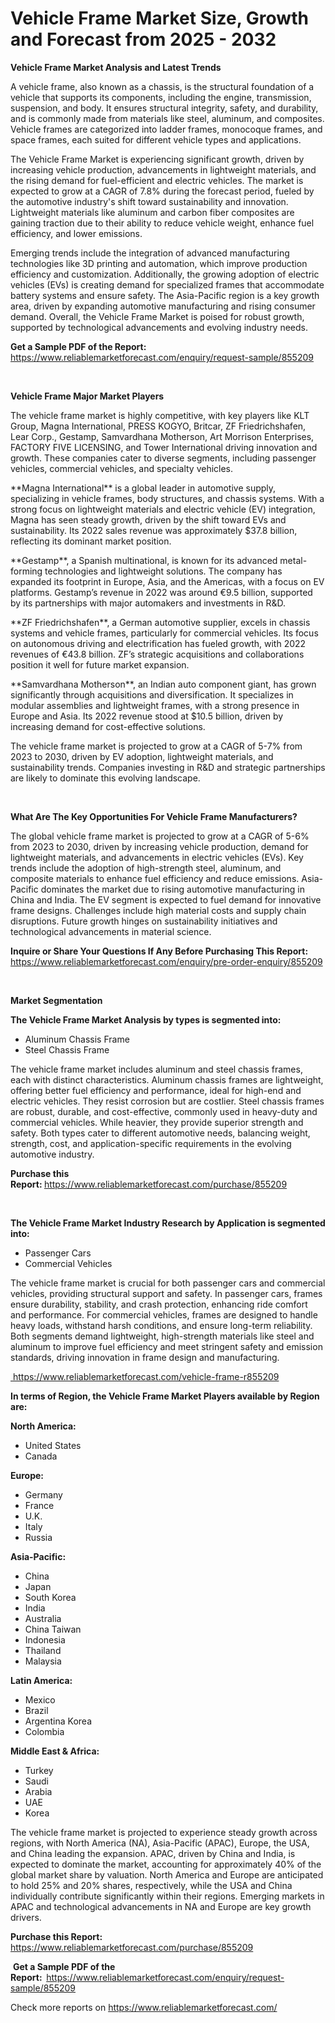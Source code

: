 <p><h1>Vehicle Frame Market Size, Growth and Forecast from 2025 - 2032</h1></p><p><strong>Vehicle Frame Market Analysis and Latest Trends</strong></p>
<p><p>A vehicle frame, also known as a chassis, is the structural foundation of a vehicle that supports its components, including the engine, transmission, suspension, and body. It ensures structural integrity, safety, and durability, and is commonly made from materials like steel, aluminum, and composites. Vehicle frames are categorized into ladder frames, monocoque frames, and space frames, each suited for different vehicle types and applications.</p><p>The Vehicle Frame Market is experiencing significant growth, driven by increasing vehicle production, advancements in lightweight materials, and the rising demand for fuel-efficient and electric vehicles. The market is expected to grow at a CAGR of 7.8% during the forecast period, fueled by the automotive industry's shift toward sustainability and innovation. Lightweight materials like aluminum and carbon fiber composites are gaining traction due to their ability to reduce vehicle weight, enhance fuel efficiency, and lower emissions.</p><p>Emerging trends include the integration of advanced manufacturing technologies like 3D printing and automation, which improve production efficiency and customization. Additionally, the growing adoption of electric vehicles (EVs) is creating demand for specialized frames that accommodate battery systems and ensure safety. The Asia-Pacific region is a key growth area, driven by expanding automotive manufacturing and rising consumer demand. Overall, the Vehicle Frame Market is poised for robust growth, supported by technological advancements and evolving industry needs.</p></p>
<p><strong>Get a Sample PDF of the Report:&nbsp;</strong> <a href="https://www.reliablemarketforecast.com/enquiry/request-sample/855209?utm_campaign=1167&utm_medium=2&utm_source=Github&utm_content=ia&utm_term=22012025&utm_id=vehicle-frame">https://www.reliablemarketforecast.com/enquiry/request-sample/855209</a></p>
<p>&nbsp;</p>
<p><strong>Vehicle Frame Major Market Players</strong></p>
<p><p>The vehicle frame market is highly competitive, with key players like KLT Group, Magna International, PRESS KOGYO, Britcar, ZF Friedrichshafen, Lear Corp., Gestamp, Samvardhana Motherson, Art Morrison Enterprises, FACTORY FIVE LICENSING, and Tower International driving innovation and growth. These companies cater to diverse segments, including passenger vehicles, commercial vehicles, and specialty vehicles.</p><p>**Magna International** is a global leader in automotive supply, specializing in vehicle frames, body structures, and chassis systems. With a strong focus on lightweight materials and electric vehicle (EV) integration, Magna has seen steady growth, driven by the shift toward EVs and sustainability. Its 2022 sales revenue was approximately $37.8 billion, reflecting its dominant market position.</p><p>**Gestamp**, a Spanish multinational, is known for its advanced metal-forming technologies and lightweight solutions. The company has expanded its footprint in Europe, Asia, and the Americas, with a focus on EV platforms. Gestamp’s revenue in 2022 was around €9.5 billion, supported by its partnerships with major automakers and investments in R&D.</p><p>**ZF Friedrichshafen**, a German automotive supplier, excels in chassis systems and vehicle frames, particularly for commercial vehicles. Its focus on autonomous driving and electrification has fueled growth, with 2022 revenues of €43.8 billion. ZF’s strategic acquisitions and collaborations position it well for future market expansion.</p><p>**Samvardhana Motherson**, an Indian auto component giant, has grown significantly through acquisitions and diversification. It specializes in modular assemblies and lightweight frames, with a strong presence in Europe and Asia. Its 2022 revenue stood at $10.5 billion, driven by increasing demand for cost-effective solutions.</p><p>The vehicle frame market is projected to grow at a CAGR of 5-7% from 2023 to 2030, driven by EV adoption, lightweight materials, and sustainability trends. Companies investing in R&D and strategic partnerships are likely to dominate this evolving landscape.</p></p>
<p>&nbsp;</p>
<p><strong>What Are The Key Opportunities For Vehicle Frame Manufacturers?</strong></p>
<p><p>The global vehicle frame market is projected to grow at a CAGR of 5-6% from 2023 to 2030, driven by increasing vehicle production, demand for lightweight materials, and advancements in electric vehicles (EVs). Key trends include the adoption of high-strength steel, aluminum, and composite materials to enhance fuel efficiency and reduce emissions. Asia-Pacific dominates the market due to rising automotive manufacturing in China and India. The EV segment is expected to fuel demand for innovative frame designs. Challenges include high material costs and supply chain disruptions. Future growth hinges on sustainability initiatives and technological advancements in material science.</p></p>
<p><strong>Inquire or Share Your Questions If Any Before Purchasing This Report:</strong> <a href="https://www.reliablemarketforecast.com/enquiry/pre-order-enquiry/855209?utm_campaign=1167&utm_medium=2&utm_source=Github&utm_content=ia&utm_term=22012025&utm_id=vehicle-frame">https://www.reliablemarketforecast.com/enquiry/pre-order-enquiry/855209</a></p>
<p>&nbsp;</p>
<p><strong>Market Segmentation</strong></p>
<p><strong>The Vehicle Frame Market Analysis by types is segmented into:</strong></p>
<p><ul><li>Aluminum Chassis Frame</li><li>Steel Chassis Frame</li></ul></p>
<p><p>The vehicle frame market includes aluminum and steel chassis frames, each with distinct characteristics. Aluminum chassis frames are lightweight, offering better fuel efficiency and performance, ideal for high-end and electric vehicles. They resist corrosion but are costlier. Steel chassis frames are robust, durable, and cost-effective, commonly used in heavy-duty and commercial vehicles. While heavier, they provide superior strength and safety. Both types cater to different automotive needs, balancing weight, strength, cost, and application-specific requirements in the evolving automotive industry.</p></p>
<p><strong>Purchase this Report:&nbsp;</strong><a href="https://www.reliablemarketforecast.com/purchase/855209?utm_campaign=1167&utm_medium=2&utm_source=Github&utm_content=ia&utm_term=22012025&utm_id=vehicle-frame">https://www.reliablemarketforecast.com/purchase/855209</a></p>
<p>&nbsp;</p>
<p><strong>The Vehicle Frame Market Industry Research by Application is segmented into:</strong></p>
<p><ul><li>Passenger Cars</li><li>Commercial Vehicles</li></ul></p>
<p><p>The vehicle frame market is crucial for both passenger cars and commercial vehicles, providing structural support and safety. In passenger cars, frames ensure durability, stability, and crash protection, enhancing ride comfort and performance. For commercial vehicles, frames are designed to handle heavy loads, withstand harsh conditions, and ensure long-term reliability. Both segments demand lightweight, high-strength materials like steel and aluminum to improve fuel efficiency and meet stringent safety and emission standards, driving innovation in frame design and manufacturing.</p></p>
<p><a href="https://www.reliablemarketforecast.com/vehicle-frame-r855209?utm_campaign=1167&utm_medium=2&utm_source=Github&utm_content=ia&utm_term=22012025&utm_id=vehicle-frame">&nbsp;https://www.reliablemarketforecast.com/vehicle-frame-r855209</a></p>
<p><strong>In terms of Region, the Vehicle Frame Market Players available by Region are:</strong></p>
<p>
    <p> <strong> North America: </strong>
        <ul>
            <li>United States</li>
            <li>Canada</li>
        </ul>
        </p> 
    <p> <strong> Europe: </strong>
        <ul>
            <li>Germany</li>
            <li>France</li>
            <li>U.K.</li>
            <li>Italy</li>
            <li>Russia</li>
        </ul>
        </p> 
    <p> <strong> Asia-Pacific: </strong>
        <ul>
            <li>China</li>
            <li>Japan</li>
            <li>South Korea</li>
            <li>India</li>
            <li>Australia</li>
            <li>China Taiwan</li>
            <li>Indonesia</li>
            <li>Thailand</li>
            <li>Malaysia</li>
        </ul>
        </p> 
    <p> <strong> Latin America: </strong>
        <ul>
            <li>Mexico</li>
            <li>Brazil</li>
            <li>Argentina Korea</li>
            <li>Colombia</li>
        </ul>
        </p> 
    <p> <strong> Middle East & Africa: </strong>
        <ul>
            <li>Turkey</li>
            <li>Saudi</li>
            <li>Arabia</li>
            <li>UAE</li>
            <li>Korea</li>
        </ul>
    </p>
    </p>
<p><p>The vehicle frame market is projected to experience steady growth across regions, with North America (NA), Asia-Pacific (APAC), Europe, the USA, and China leading the expansion. APAC, driven by China and India, is expected to dominate the market, accounting for approximately 40% of the global market share by valuation. North America and Europe are anticipated to hold 25% and 20% shares, respectively, while the USA and China individually contribute significantly within their regions. Emerging markets in APAC and technological advancements in NA and Europe are key growth drivers.</p></p>
<p><strong>Purchase this Report: </strong><a href="https://www.reliablemarketforecast.com/purchase/855209?utm_campaign=1167&utm_medium=2&utm_source=Github&utm_content=ia&utm_term=22012025&utm_id=vehicle-frame">https://www.reliablemarketforecast.com/purchase/855209</a></p>
<p>&nbsp;<strong>Get a Sample PDF of the Report:&nbsp;&nbsp;</strong><a href="https://www.reliablemarketforecast.com/enquiry/request-sample/855209?utm_campaign=1167&utm_medium=2&utm_source=Github&utm_content=ia&utm_term=22012025&utm_id=vehicle-frame">https://www.reliablemarketforecast.com/enquiry/request-sample/855209</a></p>
<p><strong></strong></p>
<p>Check more reports on <a href="https://www.reliablemarketforecast.com/?utm_campaign=1167&utm_medium=2&utm_source=Github&utm_content=ia&utm_term=22012025&utm_id=vehicle-frame">https://www.reliablemarketforecast.com/</a></p>